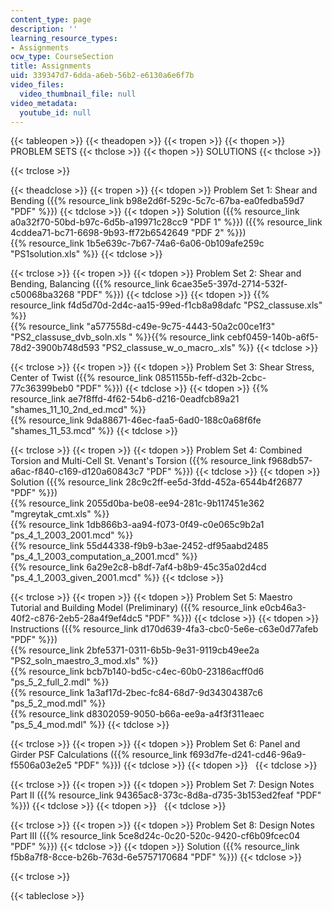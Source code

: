 ```yaml
---
content_type: page
description: ''
learning_resource_types:
- Assignments
ocw_type: CourseSection
title: Assignments
uid: 339347d7-6dda-a6eb-56b2-e6130a6e6f7b
video_files:
  video_thumbnail_file: null
video_metadata:
  youtube_id: null
---
```


{{< tableopen >}}
{{< theadopen >}}
{{< tropen >}}
{{< thopen >}}
PROBLEM SETS
{{< thclose >}}
{{< thopen >}}
SOLUTIONS
{{< thclose >}}

{{< trclose >}}

{{< theadclose >}}
{{< tropen >}}
{{< tdopen >}}
Problem Set 1: Shear and Bending ({{% resource_link b98e2d6f-529c-5c7c-67ba-ea0fedba59d7 "PDF" %}})
{{< tdclose >}}
{{< tdopen >}}
Solution ({{% resource_link a0a32f70-50bd-b97c-6d5b-a19971c28cc9 "PDF 1" %}}) ({{% resource_link 4cddea71-bc71-6698-9b93-ff72b6542649 "PDF 2" %}})  
{{% resource_link 1b5e639c-7b67-74a6-6a06-0b109afe259c "PS1solution.xls" %}}
{{< tdclose >}}

{{< trclose >}}
{{< tropen >}}
{{< tdopen >}}
Problem Set 2: Shear and Bending, Balancing ({{% resource_link 6cae35e5-397d-2714-532f-c50068ba3268 "PDF" %}})
{{< tdclose >}}
{{< tdopen >}}
{{% resource_link f4d5d70d-2d4c-aa15-99ed-f1cb8a98dafc "PS2\_classuse.xls" %}}  
{{% resource_link "a577558d-c49e-9c75-4443-50a2c00ce1f3" "PS2\_classuse\_dvb\_soln.xls   " %}}{{% resource_link cebf0459-140b-a6f5-78d2-3900b748d593 "PS2\_classuse\_w\_o\_macro\_.xls" %}}
{{< tdclose >}}

{{< trclose >}}
{{< tropen >}}
{{< tdopen >}}
Problem Set 3: Shear Stress, Center of Twist ({{% resource_link 0851155b-feff-d32b-2cbc-77c36399beb0 "PDF" %}})
{{< tdclose >}}
{{< tdopen >}}
{{% resource_link ae7f8ffd-4f62-54b6-d216-0eadfcb89a21 "shames\_11\_10\_2nd\_ed.mcd" %}}  
{{% resource_link 9da88671-46ec-faa5-6ad0-188c0a68f6fe "shames\_11\_53.mcd" %}}
{{< tdclose >}}

{{< trclose >}}
{{< tropen >}}
{{< tdopen >}}
Problem Set 4: Combined Torsion and Multi-Cell St. Venant's Torsion ({{% resource_link f968db57-a6ac-f840-c169-d120a60843c7 "PDF" %}})
{{< tdclose >}}
{{< tdopen >}}
Solution ({{% resource_link 28c9c2ff-ee5d-3fdd-452a-6544b4f26877 "PDF" %}})  
{{% resource_link 2055d0ba-be08-ee94-281c-9b117451e362 "mgreytak\_cmt.xls" %}}  
{{% resource_link 1db866b3-aa94-f073-0f49-c0e065c9b2a1 "ps\_4\_1\_2003\_2001.mcd" %}}  
{{% resource_link 55d44338-f9b9-b3ae-2452-df95aabd2485 "ps\_4\_1\_2003\_computation\_a\_2001.mcd" %}}  
{{% resource_link 6a29e2c8-b8df-7af4-b8b9-45c35a02d4cd "ps\_4\_1\_2003\_given\_2001.mcd" %}}
{{< tdclose >}}

{{< trclose >}}
{{< tropen >}}
{{< tdopen >}}
Problem Set 5: Maestro Tutorial and Building Model (Preliminary) ({{% resource_link e0cb46a3-40f2-c876-2eb5-28a4f9ef4dc5 "PDF" %}})
{{< tdclose >}}
{{< tdopen >}}
Instructions ({{% resource_link d170d639-4fa3-cbc0-5e6e-c63e0d77afeb "PDF" %}})  
{{% resource_link 2bfe5371-0311-6b5b-9e31-9119cb49ee2a "PS2\_soln\_maestro\_3\_mod.xls" %}}  
{{% resource_link bcb7b140-bd5c-c4ec-60b0-23186acff0d6 "ps\_5\_2\_full\_2.mdl" %}}  
{{% resource_link 1a3af17d-2bec-fc84-68d7-9d34304387c6 "ps\_5\_2\_mod.mdl" %}}  
{{% resource_link d8302059-9050-b66a-ee9a-a4f3f311eaec "ps\_5\_4\_mod.mdl" %}}
{{< tdclose >}}

{{< trclose >}}
{{< tropen >}}
{{< tdopen >}}
Problem Set 6: Panel and Girder PSF Calculations ({{% resource_link f693d7fe-d241-cd46-96a9-f5506a03e2e5 "PDF" %}})
{{< tdclose >}}
{{< tdopen >}}
 
{{< tdclose >}}

{{< trclose >}}
{{< tropen >}}
{{< tdopen >}}
Problem Set 7: Design Notes Part II ({{% resource_link 94365ac8-373c-8d8a-d735-3b153ed2feaf "PDF" %}})
{{< tdclose >}}
{{< tdopen >}}
 
{{< tdclose >}}

{{< trclose >}}
{{< tropen >}}
{{< tdopen >}}
Problem Set 8: Design Notes Part III ({{% resource_link 5ce8d24c-0c20-520c-9420-cf6b09fcec04 "PDF" %}})
{{< tdclose >}}
{{< tdopen >}}
Solution ({{% resource_link f5b8a7f8-8cce-b26b-763d-6e5757170684 "PDF" %}})
{{< tdclose >}}

{{< trclose >}}

{{< tableclose >}}